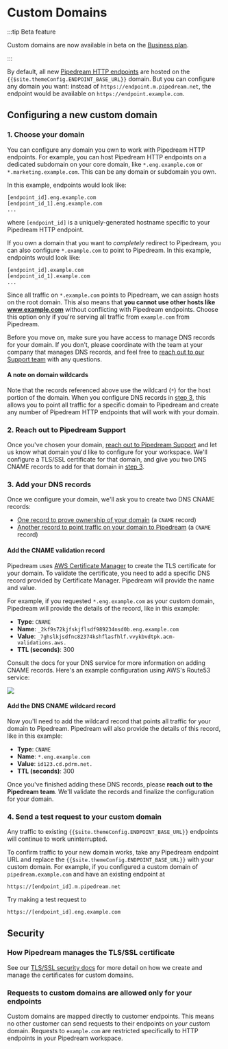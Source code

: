 # Custom Domains

:::tip Beta feature

Custom domains are now available in beta on the [Business plan](https://pipedream.com/pricing).

:::

By default, all new [Pipedream HTTP endpoints](/workflows/steps/triggers/#http) are hosted on the `{{$site.themeConfig.ENDPOINT_BASE_URL}}` domain. But you can configure any domain you want: instead of `https://endpoint.m.pipedream.net`, the endpoint would be available on `https://endpoint.example.com`.

## Configuring a new custom domain

### 1. Choose your domain

You can configure any domain you own to work with Pipedream HTTP endpoints. For example, you can host Pipedream HTTP endpoints on a dedicated subdomain on your core domain, like `*.eng.example.com` or `*.marketing.example.com`. This can be any domain or subdomain you own.

In this example, endpoints would look like:

```
[endpoint_id].eng.example.com
[endpoint_id_1].eng.example.com
...
```

where `[endpoint_id]` is a uniquely-generated hostname specific to your Pipedream HTTP endpoint.

If you own a domain that you want to _completely_ redirect to Pipedream, you can also configure `*.example.com` to point to Pipedream. In this example, endpoints would look like:

```
[endpoint_id].example.com
[endpoint_id_1].example.com
...
```

Since all traffic on `*.example.com` points to Pipedream, we can assign hosts on the root domain. This also means that **you cannot use other hosts like www.example.com** without conflicting with Pipedream endpoints. Choose this option only if you're serving all traffic from `example.com` from Pipedream.

Before you move on, make sure you have access to manage DNS records for your domain. If you don't, please coordinate with the team at your company that manages DNS records, and feel free to [reach out to our Support team](https://pipedream.com/support) with any questions.

#### A note on domain wildcards

Note that the records referenced above use the wildcard (`*`) for the host portion of the domain. When you configure DNS records in [step 3](#_3-add-your-dns-records), this allows you to point all traffic for a specific domain to Pipedream and create any number of Pipedream HTTP endpoints that will work with your domain.

### 2. Reach out to Pipedream Support

Once you've chosen your domain, [reach out to Pipedream Support](https://pipedream.com/support) and let us know what domain you'd like to configure for your workspace. We'll configure a TLS/SSL certificate for that domain, and give you two DNS CNAME records to add for that domain in [step 3](#_3-add-your-dns-records).

### 3. Add your DNS records

Once we configure your domain, we'll ask you to create two DNS CNAME records:

- [One record to prove ownership of your domain](#add-the-cname-validation-record) (a `CNAME` record)
- [Another record to point traffic on your domain to Pipedream](#add-the-dns-cname-wildcard-record) (a `CNAME` record)

#### Add the CNAME validation record

Pipedream uses [AWS Certificate Manager](https://aws.amazon.com/certificate-manager/) to create the TLS certificate for your domain. To validate the certificate, you need to add a specific DNS record provided by Certificate Manager. Pipedream will provide the name and value.

For example, if you requested `*.eng.example.com` as your custom domain, Pipedream will provide the details of the record, like in this example:

- **Type**: `CNAME`
- **Name**: `_2kf9s72kjfskjflsdf989234nsd0b.eng.example.com`
- **Value**: `_7ghslkjsdfnc82374kshflasfhlf.vvykbvdtpk.acm-validations.aws.`
- **TTL (seconds)**: 300

Consult the docs for your DNS service for more information on adding CNAME records. Here's an example configuration using AWS's Route53 service:

<div>
<img src="https://res.cloudinary.com/pipedreamin/image/upload/v1692720441/docs/Screenshot_2023-08-21_at_2.52.16_PM_gtj3xl.png" />
</div>

#### Add the DNS CNAME wildcard record

Now you'll need to add the wildcard record that points all traffic for your domain to Pipedream. Pipedream will also provide the details of this record, like in this example:

- **Type**: `CNAME`
- **Name**: `*.eng.example.com`
- **Value**: `id123.cd.pdrm.net.`
- **TTL (seconds)**: 300

Once you've finished adding these DNS records, please **reach out to the Pipedream team**. We'll validate the records and finalize the configuration for your domain.

### 4. Send a test request to your custom domain

Any traffic to existing `{{$site.themeConfig.ENDPOINT_BASE_URL}}` endpoints will continue to work uninterrupted.

To confirm traffic to your new domain works, take any Pipedream endpoint URL and replace the `{{$site.themeConfig.ENDPOINT_BASE_URL}}` with your custom domain. For example, if you configured a custom domain of `pipedream.example.com` and have an existing endpoint at

```
https://[endpoint_id].m.pipedream.net
```

Try making a test request to

```
https://[endpoint_id].eng.example.com
```

## Security

### How Pipedream manages the TLS/SSL certificate

See our [TLS/SSL security docs](/privacy-and-security/#encryption-of-data-in-transit-tls-ssl-certificates) for more detail on how we create and manage the certificates for custom domains.

### Requests to custom domains are allowed only for your endpoints

Custom domains are mapped directly to customer endpoints. This means no other customer can send requests to their endpoints on _your_ custom domain. Requests to `example.com` are restricted specifically to HTTP endpoints in your Pipedream workspace.
